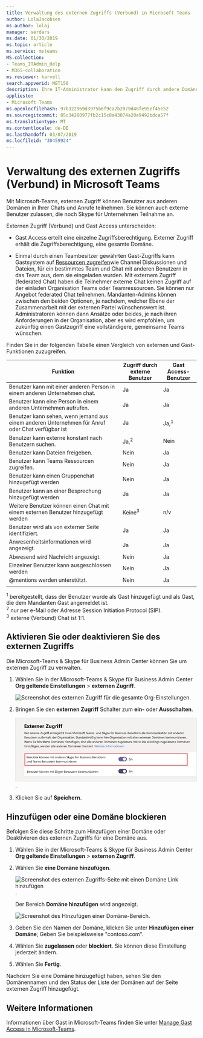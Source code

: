 ```yaml
---
title: Verwaltung des externen Zugriffs (Verbund) in Microsoft Teams
author: LolaJacobsen
ms.author: lolaj
manager: serdars
ms.date: 01/30/2019
ms.topic: article
ms.service: msteams
MS.collection:
- Teams_ITAdmin_Help
- M365-collaboration
ms.reviewer: karvell
search.appverid: MET150
description: Ihre IT-Administrator kann den Zugriff durch andere Domänen (Verbund) können Benutzer über diese Domänen Teams teilnehmen konfigurieren.
appliesto:
- Microsoft Teams
ms.openlocfilehash: 97b322969d3975b6f9ca2b2079d46fe95ef45e52
ms.sourcegitcommit: 85c34280977fb2c15c8a43874a20e9492bdca57f
ms.translationtype: MT
ms.contentlocale: de-DE
ms.lasthandoff: 03/07/2019
ms.locfileid: "30459924"
---
```

<a name="manage-external-access-federation-in-microsoft-teams"></a>Verwaltung des externen Zugriffs (Verbund) in Microsoft Teams
======================================================

Mit Microsoft-Teams, externen Zugriff können Benutzer aus anderen Domänen in Ihrer Chats und Anrufe teilnehmen. Sie können auch externe Benutzer zulassen, die noch Skype für Unternehmen Teilnahme an. 

Externen Zugriff (Verbund) und Gast Access unterscheiden:

- Gast Access erteilt eine einzelne Zugriffsberechtigung. Externer Zugriff erhält die Zugriffsberechtigung, eine gesamte Domäne.

- Einmal durch einen Teambesitzer gewährten Gast-Zugriffs kann Gastsystem auf [Ressourcen zugreifen](guest-experience.md)wie Channel Diskussionen und Dateien, für ein bestimmtes Team und Chat mit anderen Benutzern in das Team aus, dem sie eingeladen wurden. Mit externem Zugriff (federated Chat) haben die Teilnehmer externe Chat keinen Zugriff auf der einladen Organisation Teams oder Teamressourcen. Sie können nur Angebot federated Chat teilnehmen. Mandanten-Admins können zwischen den beiden Optionen, je nachdem, welcher Ebene der Zusammenarbeit mit der externen Partei wünschenswert ist. Administratoren können dann Ansätze oder beides, je nach ihren Anforderungen in der Organisation, aber es wird empfohlen, um zukünftig einen Gastzugriff eine vollständigere, gemeinsame Teams wünschen. 

Finden Sie in der folgenden Tabelle einen Vergleich von externen und Gast-Funktionen zuzugreifen.

| Funktion | Zugriff durch externe Benutzer | Gast Access-Benutzer |
|---------|-----------------------|--------------------|
| Benutzer kann mit einer anderen Person in einem anderen Unternehmen chat. | Ja |Ja  |
| Benutzer kann eine Person in einem anderen Unternehmen aufrufen. | Ja | Ja  |
| Benutzer kann sehen, wenn jemand aus einem anderen Unternehmen für Anruf oder Chat verfügbar ist | Ja | Ja,<sup>1</sup> |
| Benutzer kann externe konstant nach Benutzern suchen. | Ja,<sup>2</sup> | Nein |
| Benutzer kann Dateien freigeben. | Nein | Ja |
| Benutzer kann Teams Ressourcen zugreifen. | Nein | Ja |
| Benutzer kann einen Gruppenchat hinzugefügt werden | Nein | Ja |
| Benutzer kann an einer Besprechung hinzugefügt werden | Ja | Ja  |
| Weitere Benutzer können einen Chat mit einem externen Benutzer hinzugefügt werden | Keine<sup>3</sup> | n/v |
| Benutzer wird als von externer Seite identifiziert. | Ja | Ja  |
| Anwesenheitsinformationen wird angezeigt. | Ja | Ja  |
| Abwesend wird Nachricht angezeigt. | Nein | Ja |
| Einzelner Benutzer kann ausgeschlossen werden | Nein | Ja |
| @mentions werden unterstützt. | Nein | Ja |
||||

<sup>1</sup> bereitgestellt, dass der Benutzer wurde als Gast hinzugefügt und als Gast, die dem Mandanten Gast angemeldet ist.<br>
<sup>2</sup> nur per e-Mail oder Adresse Session Initiation Protocol (SIP).<br>
<sup>3</sup> externe (Verbund) Chat ist 1:1.

## <a name="turn-on-or-turn-off-external-access"></a>Aktivieren Sie oder deaktivieren Sie des externen Zugriffs

Die Microsoft-Teams & Skype für Business Admin Center können Sie um externen Zugriff zu verwalten.

1. Wählen Sie in der Microsoft-Teams & Skype für Business Admin Center **Org geltende Einstellungen** > **externen Zugriff**.

     ![Screenshot des externen Zugriff für die gesamte Org-Einstellungen](media/manage-external-access-1.png).

2. Bringen Sie den **externen Zugriff** Schalter zum **ein-** oder **Ausschalten**.

     ![Screenshot des externen Zugriffs Switch eingeschaltet](media/manage-external-access-2.png).

3. Klicken Sie auf **Speichern**. 

## <a name="add-or-block-a-domain"></a>Hinzufügen oder eine Domäne blockieren

Befolgen Sie diese Schritte zum Hinzufügen einer Domäne oder Deaktivieren des externen Zugriffs für eine Domäne aus.

1. Wählen Sie in der Microsoft-Teams & Skype für Business Admin Center **Org geltende Einstellungen** > **externen Zugriff**.

2. Wählen Sie **eine Domäne hinzufügen**. 
 
    ![Screenshot des externen Zugriffs-Seite mit einen Domäne Link hinzufügen](media/manage-external-access-3.png).

   Der Bereich **Domäne hinzufügen** wird angezeigt.

    ![Screenshot des Hinzufügen einer Domäne-Bereich](media/manage-external-access-4.png).


3. Geben Sie den Namen der Domäne, klicken Sie unter **Hinzufügen einer Domäne**; Geben Sie beispielsweise "contoso.com".

4. Wählen Sie **zugelassen** oder **blockiert**. Sie können diese Einstellung jederzeit ändern.

2. Wählen Sie **Fertig**.

Nachdem Sie eine Domäne hinzugefügt haben, sehen Sie den Domänennamen und den Status der Liste der Domänen auf der Seite externen Zugriff hinzugefügt.

## <a name="more-information"></a>Weitere Informationen

Informationen über Gast in Microsoft-Teams finden Sie unter [Manage Gast Access in Microsoft-Teams](manage-guests.md).